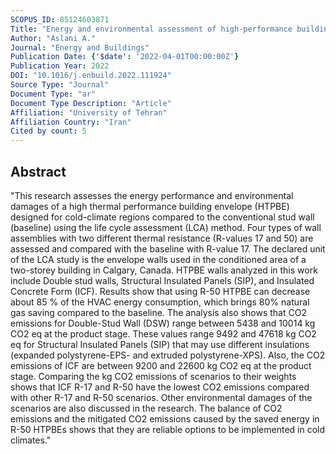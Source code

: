 ```yaml
---
SCOPUS_ID: 85124603871
Title: "Energy and environmental assessment of high-performance building envelope in cold climate"
Author: "Aslani A."
Journal: "Energy and Buildings"
Publication Date: {'$date': '2022-04-01T00:00:00Z'}
Publication Year: 2022
DOI: "10.1016/j.enbuild.2022.111924"
Source Type: "Journal"
Document Type: "ar"
Document Type Description: "Article"
Affiliation: "University of Tehran"
Affiliation Country: "Iran"
Cited by count: 5
---
```


## Abstract
"This research assesses the energy performance and environmental damages of a high thermal performance building envelope (HTPBE) designed for cold-climate regions compared to the conventional stud wall (baseline) using the life cycle assessment (LCA) method. Four types of wall assemblies with two different thermal resistance (R-values 17 and 50) are assessed and compared with the baseline with R-value 17. The declared unit of the LCA study is the envelope walls used in the conditioned area of a two-storey building in Calgary, Canada. HTPBE walls analyzed in this work include Double stud walls, Structural Insulated Panels (SIP), and Insulated Concrete Form (ICF). Results show that using R-50 HTPBE can decrease about 85 % of the HVAC energy consumption, which brings 80% natural gas saving compared to the baseline. The analysis also shows that CO2 emissions for Double-Stud Wall (DSW) range between 5438 and 10014 kg CO2 eq at the product stage. These values range 9492 and 47618 kg CO2 eq for Structural Insulated Panels (SIP) that may use different insulations (expanded polystyrene-EPS- and extruded polystyrene-XPS). Also, the CO2 emissions of ICF are between 9200 and 22600 kg CO2 eq at the product stage. Comparing the kg CO2 emissions of scenarios to their weights shows that ICF R-17 and R-50 have the lowest CO2 emissions compared with other R-17 and R-50 scenarios. Other environmental damages of the scenarios are also discussed in the research. The balance of CO2 emissions and the mitigated CO2 emissions caused by the saved energy in R-50 HTPBEs shows that they are reliable options to be implemented in cold climates."
